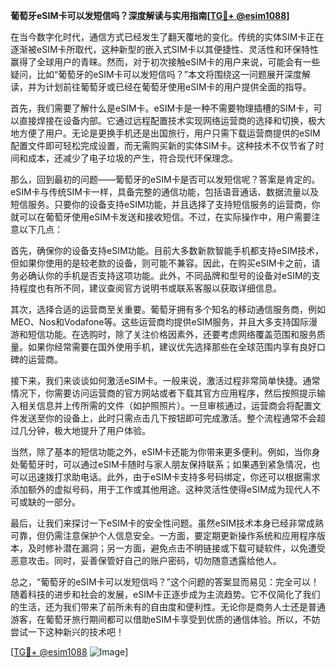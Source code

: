 **葡萄牙eSIM卡可以发短信吗？深度解读与实用指南[[TG💪+ @esim1088](https://t.me/s/esim1088)]**

在当今数字化时代，通信方式已经发生了翻天覆地的变化。传统的实体SIM卡正在逐渐被eSIM卡所取代，这种新型的嵌入式SIM卡以其便捷性、灵活性和环保特性赢得了全球用户的青睐。然而，对于初次接触eSIM卡的用户来说，可能会有一些疑问，比如“葡萄牙的eSIM卡可以发短信吗？”本文将围绕这一问题展开深度解读，并为计划前往葡萄牙或已经在葡萄牙使用eSIM卡的用户提供全面的指导。

首先，我们需要了解什么是eSIM卡。eSIM卡是一种不需要物理插槽的SIM卡，可以直接焊接在设备内部。它通过远程配置技术实现网络运营商的选择和切换，极大地方便了用户。无论是更换手机还是出国旅行，用户只需下载运营商提供的eSIM配置文件即可轻松完成设置，而无需购买新的实体SIM卡。这种技术不仅节省了时间和成本，还减少了电子垃圾的产生，符合现代环保理念。

那么，回到最初的问题——葡萄牙的eSIM卡是否可以发短信呢？答案是肯定的。eSIM卡与传统SIM卡一样，具备完整的通信功能，包括语音通话、数据流量以及短信服务。只要你的设备支持eSIM功能，并且选择了支持短信服务的运营商，你就可以在葡萄牙使用eSIM卡发送和接收短信。不过，在实际操作中，用户需要注意以下几点：

首先，确保你的设备支持eSIM功能。目前大多数新款智能手机都支持eSIM技术，但如果你使用的是较老款的设备，则可能不兼容。因此，在购买eSIM卡之前，请务必确认你的手机是否支持这项功能。此外，不同品牌和型号的设备对eSIM的支持程度也有所不同，建议查阅官方说明书或联系客服以获取详细信息。

其次，选择合适的运营商至关重要。葡萄牙拥有多个知名的移动通信服务商，例如MEO、Nos和Vodafone等。这些运营商均提供eSIM服务，并且大多支持国际漫游和短信功能。在选购时，除了关注价格因素外，还要考虑网络覆盖范围和服务质量。如果你经常需要在国外使用手机，建议优先选择那些在全球范围内享有良好口碑的运营商。

接下来，我们来谈谈如何激活eSIM卡。一般来说，激活过程非常简单快捷。通常情况下，你需要访问运营商的官方网站或者下载其官方应用程序，然后按照提示输入相关信息并上传所需的文件（如护照照片）。一旦审核通过，运营商会将配置文件发送至你的设备上，此时只需点击几下按钮即可完成激活。整个流程通常不会超过几分钟，极大地提升了用户体验。

当然，除了基本的短信功能之外，eSIM卡还能为你带来更多便利。例如，当你身处葡萄牙时，可以通过eSIM卡随时与家人朋友保持联系；如果遇到紧急情况，也可以迅速拨打求助电话。此外，由于eSIM卡支持多号码绑定，你还可以根据需求添加额外的虚拟号码，用于工作或其他用途。这种灵活性使得eSIM成为现代人不可或缺的一部分。

最后，让我们来探讨一下eSIM卡的安全性问题。虽然eSIM技术本身已经非常成熟可靠，但仍需注意保护个人信息安全。一方面，要定期更新操作系统和应用程序版本，及时修补潜在漏洞；另一方面，避免点击不明链接或下载可疑软件，以免遭受恶意攻击。同时，妥善保管好自己的账户密码，切勿随意透露给他人。

总之，“葡萄牙的eSIM卡可以发短信吗？”这个问题的答案显而易见：完全可以！随着科技的进步和社会的发展，eSIM卡正逐步成为主流趋势。它不仅简化了我们的生活，还为我们带来了前所未有的自由度和便利性。无论你是商务人士还是普通游客，在葡萄牙旅行期间都可以借助eSIM卡享受到优质的通信体验。所以，不妨尝试一下这种新兴的技术吧！

[[TG💪+ @esim1088](https://t.me/s/esim1088) ![Image](https://i.postimg.cc/4NQfJmqS/Snipaste-2025-05-13-00-14-12.png)]
